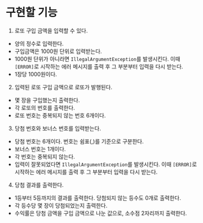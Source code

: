 # 구현할 기능
1. 로또 구입 금액을 입력할 수 있다.
 - 양의 정수로 입력한다.
 - 구입금액은 1000원 단위로 입력받는다.
 - 1000원 단위가 아니라면 `IllegalArgumentException`를 발생시킨다. 이때 `[ERROR]`로 시작하는 에러 메시지를 출력 후 그 부분부터 입력을 다시 받는다.
 - 1장당 1000원이다.

2. 입력된 로또 구입 금액으로 로또가 발행된다.
 - 몇 장을 구입했는지 출력한다.
 - 각 로또의 번호를 출력한다.
 - 로또 번호는 중복되지 않는 번호 6개이다.

3. 당첨 번호와 보너스 번호를 입력받는다.
 - 당첨 번호는 6개이다. 번호는 쉼표(,)를 기준으로 구분한다.
 - 보너스 번호는 1개이다.
 - 각 번호는 중복되지 않는다.
 - 입력이 잘못되었다면 `IllegalArgumentException`를 발생시킨다. 이때 `[ERROR]`로 시작하는 에러 메시지를 출력 후 그 부분부터 입력을 다시 받는다.

4. 당첨 결과를 출력한다.
 - 1등부터 5등까지의 결과를 출력한다. 당첨되지 않는 등수도 0개로 출력한다.
 - 각 등수당 몇 장이 당첨되었는지 출력한다.
 - 수익률은 당첨 금액을 구입 금액으로 나눈 값으로, 소수점 2자리까지 출력한다. 